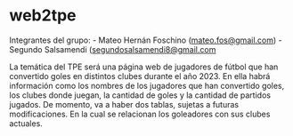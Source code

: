 # web2tpe
Integrantes del grupo: - Mateo Hernán Foschino (mateo.fos@gmail.com)
                       - Segundo Salsamendi (segundosalsamendi8@gmail.com

La temática del TPE será una página web de jugadores de fútbol que han convertido goles en distintos clubes durante el año 2023. En ella habrá información como los nombres de los jugadores que han convertido goles, los clubes donde juegan, la cantidad de goles y la cantidad de partidos jugados.
De momento, va a haber dos tablas, sujetas a futuras modificaciones. En la cual se relacionan los goleadores con sus clubes actuales.

